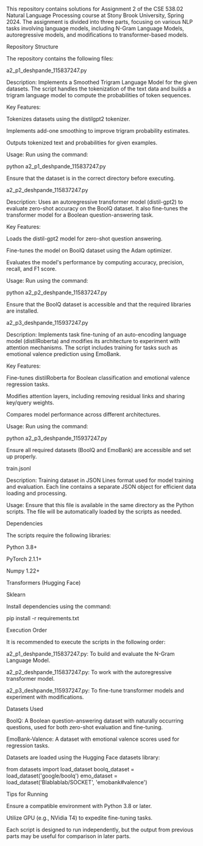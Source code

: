 This repository contains solutions for Assignment 2 of the CSE 538.02 Natural Language Processing course at Stony Brook University, Spring 2024. The assignment is divided into three parts, focusing on various NLP tasks involving language models, including N-Gram Language Models, autoregressive models, and modifications to transformer-based models.

Repository Structure

The repository contains the following files:

a2_p1_deshpande_115837247.py

Description: Implements a Smoothed Trigram Language Model for the given datasets. The script handles the tokenization of the text data and builds a trigram language model to compute the probabilities of token sequences.

Key Features:

Tokenizes datasets using the distilgpt2 tokenizer.

Implements add-one smoothing to improve trigram probability estimates.

Outputs tokenized text and probabilities for given examples.

Usage: Run using the command:

python a2_p1_deshpande_115837247.py

Ensure that the dataset is in the correct directory before executing.

a2_p2_deshpande_115837247.py

Description: Uses an autoregressive transformer model (distil-gpt2) to evaluate zero-shot accuracy on the BoolQ dataset. It also fine-tunes the transformer model for a Boolean question-answering task.

Key Features:

Loads the distil-gpt2 model for zero-shot question answering.

Fine-tunes the model on BoolQ dataset using the Adam optimizer.

Evaluates the model's performance by computing accuracy, precision, recall, and F1 score.

Usage: Run using the command:

python a2_p2_deshpande_115837247.py

Ensure that the BoolQ dataset is accessible and that the required libraries are installed.

a2_p3_deshpande_115937247.py

Description: Implements task fine-tuning of an auto-encoding language model (distilRoberta) and modifies its architecture to experiment with attention mechanisms. The script includes training for tasks such as emotional valence prediction using EmoBank.

Key Features:

Fine-tunes distilRoberta for Boolean classification and emotional valence regression tasks.

Modifies attention layers, including removing residual links and sharing key/query weights.

Compares model performance across different architectures.

Usage: Run using the command:

python a2_p3_deshpande_115937247.py

Ensure all required datasets (BoolQ and EmoBank) are accessible and set up properly.

train.jsonl

Description: Training dataset in JSON Lines format used for model training and evaluation. Each line contains a separate JSON object for efficient data loading and processing.

Usage: Ensure that this file is available in the same directory as the Python scripts. The file will be automatically loaded by the scripts as needed.

Dependencies

The scripts require the following libraries:

Python 3.8+

PyTorch 2.1.1+

Numpy 1.22+

Transformers (Hugging Face)

Sklearn

Install dependencies using the command:

pip install -r requirements.txt

Execution Order

It is recommended to execute the scripts in the following order:

a2_p1_deshpande_115837247.py: To build and evaluate the N-Gram Language Model.

a2_p2_deshpande_115837247.py: To work with the autoregressive transformer model.

a2_p3_deshpande_115937247.py: To fine-tune transformer models and experiment with modifications.

Datasets Used

BoolQ: A Boolean question-answering dataset with naturally occurring questions, used for both zero-shot evaluation and fine-tuning.

EmoBank-Valence: A dataset with emotional valence scores used for regression tasks.

Datasets are loaded using the Hugging Face datasets library:

from datasets import load_dataset
boolq_dataset = load_dataset('google/boolq')
emo_dataset = load_dataset('Blablablab/SOCKET', 'emobank#valence')

Tips for Running

Ensure a compatible environment with Python 3.8 or later.

Utilize GPU (e.g., NVidia T4) to expedite fine-tuning tasks.

Each script is designed to run independently, but the output from previous parts may be useful for comparison in later parts.

